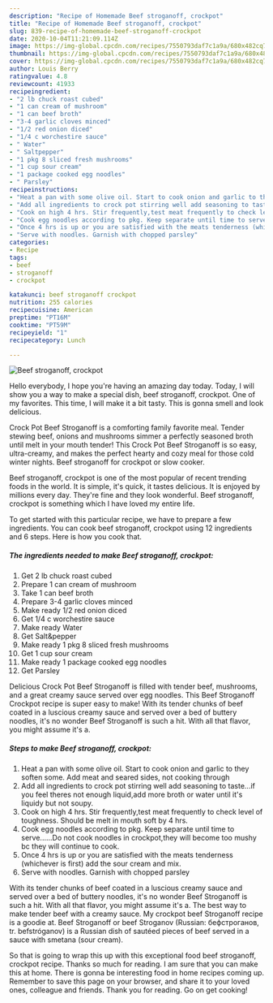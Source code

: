 ```yaml
---
description: "Recipe of Homemade Beef stroganoff, crockpot"
title: "Recipe of Homemade Beef stroganoff, crockpot"
slug: 839-recipe-of-homemade-beef-stroganoff-crockpot
date: 2020-10-04T11:21:09.114Z
image: https://img-global.cpcdn.com/recipes/7550793daf7c1a9a/680x482cq70/beef-stroganoff-crockpot-recipe-main-photo.jpg
thumbnail: https://img-global.cpcdn.com/recipes/7550793daf7c1a9a/680x482cq70/beef-stroganoff-crockpot-recipe-main-photo.jpg
cover: https://img-global.cpcdn.com/recipes/7550793daf7c1a9a/680x482cq70/beef-stroganoff-crockpot-recipe-main-photo.jpg
author: Louis Berry
ratingvalue: 4.8
reviewcount: 41933
recipeingredient:
- "2 lb chuck roast cubed"
- "1 can cream of mushroom"
- "1 can beef broth"
- "3-4 garlic cloves minced"
- "1/2 red onion diced"
- "1/4 c worchestire sauce"
- " Water"
- " Saltpepper"
- "1 pkg 8 sliced fresh mushrooms"
- "1 cup sour cream"
- "1 package cooked egg noodles"
- " Parsley"
recipeinstructions:
- "Heat a pan with some olive oil. Start to cook onion and garlic to they soften some. Add meat and seared sides, not cooking through"
- "Add all ingredients to crock pot stirring well add seasoning to taste...if you feel theres not enough liquid,add more broth or water until it&#39;s liquidy but not soupy."
- "Cook on high 4 hrs. Stir frequently,test meat frequently to check level of toughness. Should be melt in mouth soft by 4 hrs."
- "Cook egg noodles according to pkg. Keep separate until time to serve......Do not cook noodles in crockpot,they will become too mushy bc they will continue to cook."
- "Once 4 hrs is up or you are satisfied with the meats tenderness (whichever is first) add the sour cream and mix."
- "Serve with noodles. Garnish with chopped parsley"
categories:
- Recipe
tags:
- beef
- stroganoff
- crockpot

katakunci: beef stroganoff crockpot 
nutrition: 255 calories
recipecuisine: American
preptime: "PT16M"
cooktime: "PT59M"
recipeyield: "1"
recipecategory: Lunch

---
```



![Beef stroganoff, crockpot](https://img-global.cpcdn.com/recipes/7550793daf7c1a9a/680x482cq70/beef-stroganoff-crockpot-recipe-main-photo.jpg)

Hello everybody, I hope you're having an amazing day today. Today, I will show you a way to make a special dish, beef stroganoff, crockpot. One of my favorites. This time, I will make it a bit tasty. This is gonna smell and look delicious.

Crock Pot Beef Stroganoff is a comforting family favorite meal. Tender stewing beef, onions and mushrooms simmer a perfectly seasoned broth until melt in your mouth tender! This Crock Pot Beef Stroganoff is so easy, ultra-creamy, and makes the perfect hearty and cozy meal for those cold winter nights. Beef stroganoff for crockpot or slow cooker.

Beef stroganoff, crockpot is one of the most popular of recent trending foods in the world. It is simple, it's quick, it tastes delicious. It is enjoyed by millions every day. They're fine and they look wonderful. Beef stroganoff, crockpot is something which I have loved my entire life.


To get started with this particular recipe, we have to prepare a few ingredients. You can cook beef stroganoff, crockpot using 12 ingredients and 6 steps. Here is how you cook that.

<!--inarticleads1-->

##### The ingredients needed to make Beef stroganoff, crockpot:

1. Get 2 lb chuck roast cubed
1. Prepare 1 can cream of mushroom
1. Take 1 can beef broth
1. Prepare 3-4 garlic cloves minced
1. Make ready 1/2 red onion diced
1. Get 1/4 c worchestire sauce
1. Make ready  Water
1. Get  Salt&amp;pepper
1. Make ready 1 pkg 8 sliced fresh mushrooms
1. Get 1 cup sour cream
1. Make ready 1 package cooked egg noodles
1. Get  Parsley


Delicious Crock Pot Beef Stroganoff is filled with tender beef, mushrooms, and a great creamy sauce served over egg noodles. This Beef Stroganoff Crockpot recipe is super easy to make! With its tender chunks of beef coated in a luscious creamy sauce and served over a bed of buttery noodles, it&#39;s no wonder Beef Stroganoff is such a hit. With all that flavor, you might assume it&#39;s a. 

<!--inarticleads2-->

##### Steps to make Beef stroganoff, crockpot:

1. Heat a pan with some olive oil. Start to cook onion and garlic to they soften some. Add meat and seared sides, not cooking through
1. Add all ingredients to crock pot stirring well add seasoning to taste...if you feel theres not enough liquid,add more broth or water until it&#39;s liquidy but not soupy.
1. Cook on high 4 hrs. Stir frequently,test meat frequently to check level of toughness. Should be melt in mouth soft by 4 hrs.
1. Cook egg noodles according to pkg. Keep separate until time to serve......Do not cook noodles in crockpot,they will become too mushy bc they will continue to cook.
1. Once 4 hrs is up or you are satisfied with the meats tenderness (whichever is first) add the sour cream and mix.
1. Serve with noodles. Garnish with chopped parsley


With its tender chunks of beef coated in a luscious creamy sauce and served over a bed of buttery noodles, it&#39;s no wonder Beef Stroganoff is such a hit. With all that flavor, you might assume it&#39;s a. The best way to make tender beef with a creamy sauce. My crockpot beef Stroganoff recipe is a goodie at. Beef Stroganoff or beef Stroganov (Russian: бефстроганов, tr. befstróganov) is a Russian dish of sautéed pieces of beef served in a sauce with smetana (sour cream). 

So that is going to wrap this up with this exceptional food beef stroganoff, crockpot recipe. Thanks so much for reading. I am sure that you can make this at home. There is gonna be interesting food in home recipes coming up. Remember to save this page on your browser, and share it to your loved ones, colleague and friends. Thank you for reading. Go on get cooking!
